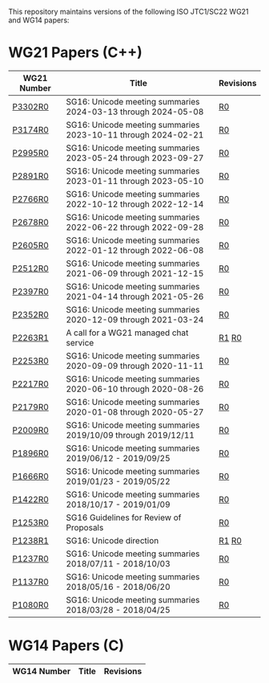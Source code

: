 This repository maintains versions of the following
ISO JTC1/SC22 WG21 and WG14 papers:


# WG21 Papers (C++)

WG21 Number     | Title | Revisions
--------------- | ----- | ----
[P3302R0][]     | SG16: Unicode meeting summaries 2024-03-13 through 2024-05-08 | [R0][P3302R0]
[P3174R0][]     | SG16: Unicode meeting summaries 2023-10-11 through 2024-02-21 | [R0][P3174R0]
[P2995R0][]     | SG16: Unicode meeting summaries 2023-05-24 through 2023-09-27 | [R0][P2995R0]
[P2891R0][]     | SG16: Unicode meeting summaries 2023-01-11 through 2023-05-10 | [R0][P2891R0]
[P2766R0][]     | SG16: Unicode meeting summaries 2022-10-12 through 2022-12-14 | [R0][P2766R0]
[P2678R0][]     | SG16: Unicode meeting summaries 2022-06-22 through 2022-09-28 | [R0][P2678R0]
[P2605R0][]     | SG16: Unicode meeting summaries 2022-01-12 through 2022-06-08 | [R0][P2605R0]
[P2512R0][]     | SG16: Unicode meeting summaries 2021-06-09 through 2021-12-15 | [R0][P2512R0]
[P2397R0][]     | SG16: Unicode meeting summaries 2021-04-14 through 2021-05-26 | [R0][P2397R0]
[P2352R0][]     | SG16: Unicode meeting summaries 2020-12-09 through 2021-03-24 | [R0][P2352R0]
[P2263R1][]     | A call for a WG21 managed chat service | [R1][P2263R1] [R0][P2263R0]
[P2253R0][]     | SG16: Unicode meeting summaries 2020-09-09 through 2020-11-11 | [R0][P2253R0]
[P2217R0][]     | SG16: Unicode meeting summaries 2020-06-10 through 2020-08-26 | [R0][P2217R0]
[P2179R0][]     | SG16: Unicode meeting summaries 2020-01-08 through 2020-05-27 | [R0][P2179R0]
[P2009R0][]     | SG16: Unicode meeting summaries 2019/10/09 through 2019/12/11 | [R0][P2009R0]
[P1896R0][]     | SG16: Unicode meeting summaries 2019/06/12 - 2019/09/25 | [R0][P1896R0]
[P1666R0][]     | SG16: Unicode meeting summaries 2019/01/23 - 2019/05/22 | [R0][P1666R0]
[P1422R0][]     | SG16: Unicode meeting summaries 2018/10/17 - 2019/01/09 | [R0][P1422R0]
[P1253R0][]     | SG16 Guidelines for Review of Proposals | [R0][P1253R0]
[P1238R1][]     | SG16: Unicode direction| [R1][P1238R1] [R0][P1238R0]
[P1237R0][]     | SG16: Unicode meeting summaries 2018/07/11 - 2018/10/03 | [R0][P1237R0]
[P1137R0][]     | SG16: Unicode meeting summaries 2018/05/16 - 2018/06/20 | [R0][P1137R0]
[P1080R0][]     | SG16: Unicode meeting summaries 2018/03/28 - 2018/04/25 | [R0][P1080R0]


# WG14 Papers (C)

WG14 Number     | Title | Revisions
--------------- | ----- | ----


[P1080R0]: https://rawcdn.githack.com/sg16-unicode/sg16/50ab7ddd142974f365fe60cc8fc57d6ef00f0ab0/papers/p1080r0.html
[P1137R0]: https://rawcdn.githack.com/sg16-unicode/sg16/50ab7ddd142974f365fe60cc8fc57d6ef00f0ab0/papers/p1137r0.html
[P1237R0]: https://rawcdn.githack.com/sg16-unicode/sg16/50ab7ddd142974f365fe60cc8fc57d6ef00f0ab0/papers/p1237r0.html
[P1238R0]: https://rawcdn.githack.com/sg16-unicode/sg16/50ab7ddd142974f365fe60cc8fc57d6ef00f0ab0/papers/p1238r0.html
[P1238R1]: https://rawcdn.githack.com/sg16-unicode/sg16/50ab7ddd142974f365fe60cc8fc57d6ef00f0ab0/papers/p1238r1.html
[P1253R0]: https://rawcdn.githack.com/sg16-unicode/sg16/50ab7ddd142974f365fe60cc8fc57d6ef00f0ab0/papers/p1253r0.html
[P1422R0]: https://rawcdn.githack.com/sg16-unicode/sg16/50ab7ddd142974f365fe60cc8fc57d6ef00f0ab0/papers/p1422r0.html
[P1666R0]: https://rawcdn.githack.com/sg16-unicode/sg16/50ab7ddd142974f365fe60cc8fc57d6ef00f0ab0/papers/p1666r0.html
[P1896R0]: https://rawcdn.githack.com/sg16-unicode/sg16/50ab7ddd142974f365fe60cc8fc57d6ef00f0ab0/papers/p1896r0.html
[P2009R0]: https://rawcdn.githack.com/sg16-unicode/sg16/50ab7ddd142974f365fe60cc8fc57d6ef00f0ab0/papers/p2009r0.html
[P2179R0]: https://rawcdn.githack.com/sg16-unicode/sg16/50ab7ddd142974f365fe60cc8fc57d6ef00f0ab0/papers/p2179r0.html
[P2217R0]: https://rawcdn.githack.com/sg16-unicode/sg16/50ab7ddd142974f365fe60cc8fc57d6ef00f0ab0/papers/p2217r0.html
[P2253R0]: https://rawcdn.githack.com/sg16-unicode/sg16/50ab7ddd142974f365fe60cc8fc57d6ef00f0ab0/papers/p2253r0.html
[P2263R1]: https://rawcdn.githack.com/sg16-unicode/sg16/50ab7ddd142974f365fe60cc8fc57d6ef00f0ab0/papers/p2263r0.html
[P2263R0]: https://rawcdn.githack.com/sg16-unicode/sg16/d6f25829c10a200aec15705e860abe985c634c84/papers/p2263r1.html
[P2352R0]: https://rawcdn.githack.com/sg16-unicode/sg16/50ab7ddd142974f365fe60cc8fc57d6ef00f0ab0/papers/p2352r0.html
[P2397R0]: https://rawcdn.githack.com/sg16-unicode/sg16/50ab7ddd142974f365fe60cc8fc57d6ef00f0ab0/papers/p2397r0.html
[P2512R0]: https://rawcdn.githack.com/sg16-unicode/sg16/50ab7ddd142974f365fe60cc8fc57d6ef00f0ab0/papers/p2512r0.html
[P2605R0]: https://rawcdn.githack.com/sg16-unicode/sg16/6bf3c61d1781ae2c507335b1a925af38264ebe2d/papers/p2605r0.html
[P2678R0]: https://rawcdn.githack.com/sg16-unicode/sg16/eab1a1dc8ca9d8ada97ed0258655050173599b14/papers/p2678r0.html
[P2766R0]: https://rawcdn.githack.com/sg16-unicode/sg16/5260b922996c88822ed0eb1538cf2a5ef9e2294a/papers/p2766r0.html
[P2891R0]: https://rawcdn.githack.com/sg16-unicode/sg16/9104d1868f2dc0d15321b043027f9384006e932c/papers/p2891r0.html
[P2995R0]: https://rawcdn.githack.com/sg16-unicode/sg16/647c0eb8b7b237c824ad1f42d038c2d795bc3638/papers/p2995r0.html
[P3174R0]: https://rawcdn.githack.com/sg16-unicode/sg16/612560c1d90ca6f3472612eca250d4d14274056d/papers/p3174r0.html
[P3302R0]: https://rawcdn.githack.com/sg16-unicode/sg16/22ff65a5c3645ac001f6d639bc4bea61c06c3439/papers/p3302r0.html
